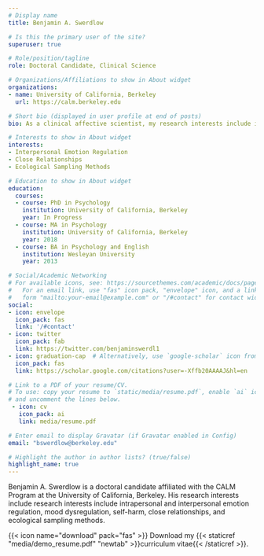```yaml
---
# Display name
title: Benjamin A. Swerdlow

# Is this the primary user of the site?
superuser: true

# Role/position/tagline
role: Doctoral Candidate, Clinical Science

# Organizations/Affiliations to show in About widget
organizations:
- name: University of California, Berkeley
  url: https://calm.berkeley.edu

# Short bio (displayed in user profile at end of posts)
bio: As a clinical affective scientist, my research interests include intrapersonal and interpersonal emotion regulation, mood dysregulation, self-harm, close relationships, and ecological sampling methods. 

# Interests to show in About widget
interests:
- Interpersonal Emotion Regulation
- Close Relationships
- Ecological Sampling Methods

# Education to show in About widget
education:
  courses:
  - course: PhD in Psychology
    institution: University of California, Berkeley
    year: In Progress
  - course: MA in Psychology
    institution: University of California, Berkeley
    year: 2018
  - course: BA in Psychology and English
    institution: Wesleyan University
    year: 2013

# Social/Academic Networking
# For available icons, see: https://sourcethemes.com/academic/docs/page-builder/#icons
#   For an email link, use "fas" icon pack, "envelope" icon, and a link in the
#   form "mailto:your-email@example.com" or "/#contact" for contact widget.
social:
- icon: envelope
  icon_pack: fas
  link: '/#contact'
- icon: twitter
  icon_pack: fab
  link: https://twitter.com/benjaminswerdl1
- icon: graduation-cap  # Alternatively, use `google-scholar` icon from `ai` icon pack
  icon_pack: fas
  link: https://scholar.google.com/citations?user=-Xffb20AAAAJ&hl=en

# Link to a PDF of your resume/CV.
# To use: copy your resume to `static/media/resume.pdf`, enable `ai` icons in `params.toml`, 
# and uncomment the lines below.
 - icon: cv
   icon_pack: ai
   link: media/resume.pdf

# Enter email to display Gravatar (if Gravatar enabled in Config)
email: "bswerdlow@berkeley.edu"

# Highlight the author in author lists? (true/false)
highlight_name: true
---
```


Benjamin A. Swerdlow is a doctoral candidate affiliated with the CALM Program at the University of California, Berkeley. His research interests include research interests include intrapersonal and interpersonal emotion regulation, mood dysregulation, self-harm, close relationships, and ecological sampling methods. 

{{< icon name="download" pack="fas" >}} Download my {{< staticref "media/demo_resume.pdf" "newtab" >}}curriculum vitae{{< /staticref >}}.
